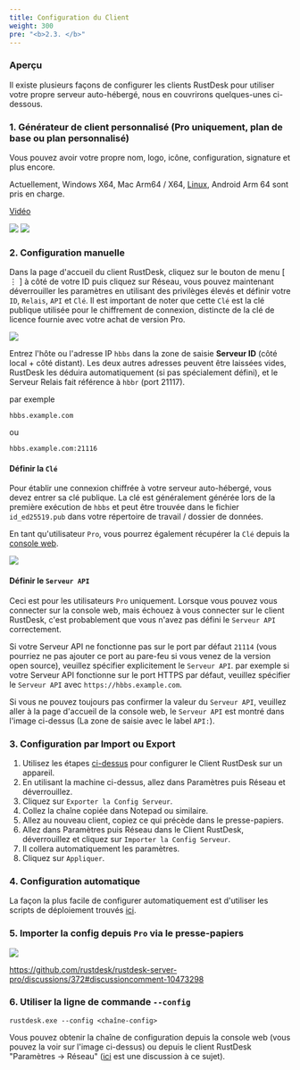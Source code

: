 ```yaml
---
title: Configuration du Client
weight: 300
pre: "<b>2.3. </b>"
---
```


### Aperçu

Il existe plusieurs façons de configurer les clients RustDesk pour utiliser votre propre serveur auto-hébergé, nous en couvrirons quelques-unes ci-dessous.

### 1. Générateur de client personnalisé (Pro uniquement, plan de base ou plan personnalisé)

Vous pouvez avoir votre propre nom, logo, icône, configuration, signature et plus encore.

Actuellement, Windows X64, Mac Arm64 / X64, [Linux](https://twitter.com/rustdesk/status/1788905463678951787), Android Arm 64 sont pris en charge.

[Vidéo](https://twitter.com/rustdesk/status/1769171628426944539)

![](images/custom-client-qs.png)
![](images/web_console_custom_client_config.jpeg)

### 2. Configuration manuelle

Dans la page d'accueil du client RustDesk, cliquez sur le bouton de menu [ &#8942; ] à côté de votre ID puis cliquez sur Réseau, vous pouvez maintenant déverrouiller les paramètres en utilisant des privilèges élevés et définir votre `ID`, `Relais`, `API` et `Clé`. Il est important de noter que cette `Clé` est la clé publique utilisée pour le chiffrement de connexion, distincte de la clé de licence fournie avec votre achat de version Pro.

![](/docs/en/self-host/client-configuration/images/network-config.png)

Entrez l'hôte ou l'adresse IP `hbbs` dans la zone de saisie **Serveur ID** (côté local + côté distant). Les deux autres adresses peuvent être laissées vides, RustDesk les déduira automatiquement (si pas spécialement défini), et le Serveur Relais fait référence à `hbbr` (port 21117).

par exemple

```nolang
hbbs.example.com
```

ou

```nolang
hbbs.example.com:21116
```

#### Définir la `Clé`

Pour établir une connexion chiffrée à votre serveur auto-hébergé, vous devez entrer sa clé publique. La clé est généralement générée lors de la première exécution de `hbbs` et peut être trouvée dans le fichier `id_ed25519.pub` dans votre répertoire de travail / dossier de données.

En tant qu'utilisateur `Pro`, vous pourrez également récupérer la `Clé` depuis la [console web](https://rustdesk.com/docs/en/self-host/rustdesk-server-pro/console/).

![](/docs/en/self-host/rustdesk-server-pro/console/images/console-home.png?v2)

#### Définir le `Serveur API`

Ceci est pour les utilisateurs `Pro` uniquement. Lorsque vous pouvez vous connecter sur la console web, mais échouez à vous connecter sur le client RustDesk, c'est probablement que vous n'avez pas défini le `Serveur API` correctement.

Si votre Serveur API ne fonctionne pas sur le port par défaut `21114` (vous pourriez ne pas ajouter ce port au pare-feu si vous venez de la version open source), veuillez spécifier explicitement le `Serveur API`.
par exemple si votre Serveur API fonctionne sur le port HTTPS par défaut, veuillez spécifier le `Serveur API` avec `https://hbbs.example.com`.

Si vous ne pouvez toujours pas confirmer la valeur du `Serveur API`, veuillez aller à la page d'accueil de la console web, le `Serveur API` est montré dans l'image ci-dessus (La zone de saisie avec le label `API:`).

### 3. Configuration par Import ou Export

1. Utilisez les étapes [ci-dessus](https://rustdesk.com/docs/en/self-host/client-configuration/#manual-config) pour configurer le Client RustDesk sur un appareil.
2. En utilisant la machine ci-dessus, allez dans Paramètres puis Réseau et déverrouillez.
3. Cliquez sur `Exporter la Config Serveur`.
4. Collez la chaîne copiée dans Notepad ou similaire.
5. Allez au nouveau client, copiez ce qui précède dans le presse-papiers.
6. Allez dans Paramètres puis Réseau dans le Client RustDesk, déverrouillez et cliquez sur `Importer la Config Serveur`.
7. Il collera automatiquement les paramètres.
8. Cliquez sur `Appliquer`.

### 4. Configuration automatique

La façon la plus facile de configurer automatiquement est d'utiliser les scripts de déploiement trouvés [ici](https://rustdesk.com/docs/en/self-host/client-deployment/).

### 5. Importer la config depuis `Pro` via le presse-papiers

![](/docs/en/self-host/rustdesk-server-pro/console/images/console-home.png?v2)

https://github.com/rustdesk/rustdesk-server-pro/discussions/372#discussioncomment-10473298

### 6. Utiliser la ligne de commande `--config`
`rustdesk.exe --config <chaîne-config>`

Vous pouvez obtenir la chaîne de configuration depuis la console web (vous pouvez la voir sur l'image ci-dessus) ou depuis le client RustDesk "Paramètres → Réseau" ([ici](https://github.com/rustdesk/rustdesk/discussions/7118) est une discussion à ce sujet).